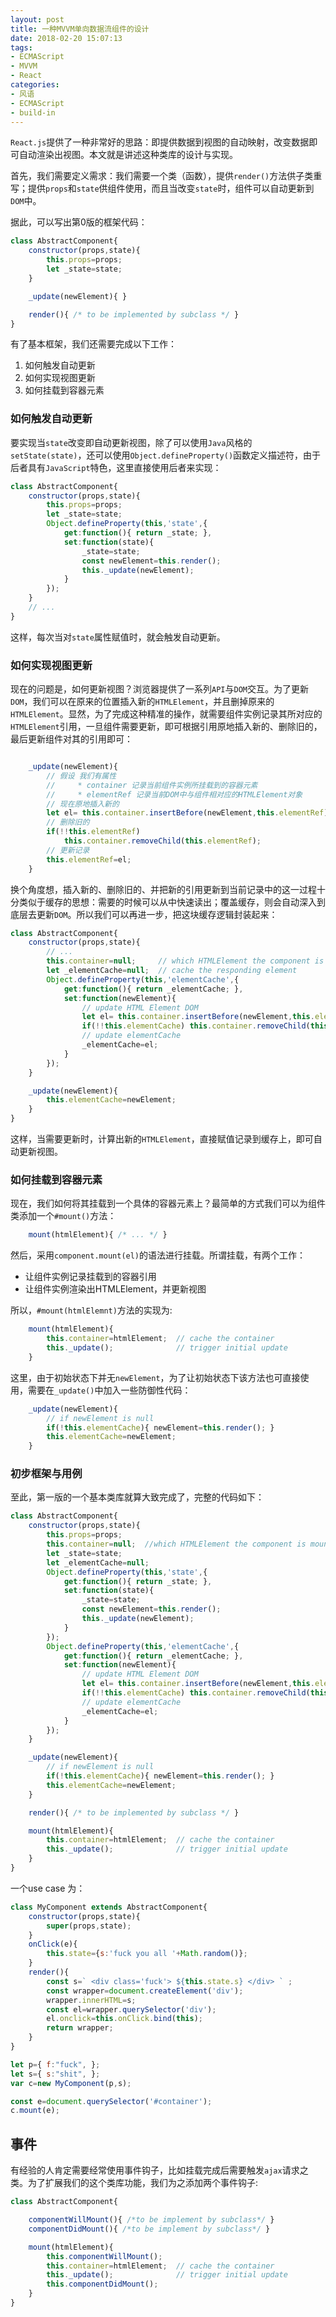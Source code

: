 ```yaml
---
layout: post
title: 一种MVVM单向数据流组件的设计
date: 2018-02-20 15:07:13
tags:
- ECMAScript
- MVVM 
- React
categories:
- 风语
- ECMAScript
- build-in
---
```


`React.js`提供了一种非常好的思路：即提供数据到视图的自动映射，改变数据即可自动渲染出视图。本文就是讲述这种类库的设计与实现。

首先，我们需要定义需求：我们需要一个类（函数），提供`render()`方法供子类重写；提供`props`和`state`供组件使用，而且当改变`state`时，组件可以自动更新到`DOM`中。

据此，可以写出第0版的框架代码：
```javascript
class AbstractComponent{
    constructor(props,state){
        this.props=props;
        let _state=state;
    }

    _update(newElement){ }

    render(){ /* to be implemented by subclass */ }
}
```
<!--more-->
有了基本框架，我们还需要完成以下工作：
1. 如何触发自动更新
2. 如何实现视图更新
3. 如何挂载到容器元素

### 如何触发自动更新

要实现当`state`改变即自动更新视图，除了可以使用`Java`风格的`setState(state)`，还可以使用`Object.defineProperty()`函数定义描述符，由于后者具有`JavaScript`特色，这里直接使用后者来实现：
```javascript
class AbstractComponent{
    constructor(props,state){
        this.props=props;
        let _state=state;
        Object.defineProperty(this,'state',{
            get:function(){ return _state; },
            set:function(state){
                _state=state;
                const newElement=this.render();
                this._update(newElement);
            }
        });
    }
    // ...
}
```
这样，每次当对`state`属性赋值时，就会触发自动更新。

### 如何实现视图更新

现在的问题是，如何更新视图？浏览器提供了一系列`API`与`DOM`交互。为了更新`DOM`，我们可以在原来的位置插入新的`HTMLElement`，并且删掉原来的`HTMLElement`。显然，为了完成这种精准的操作，就需要组件实例记录其所对应的`HTMLElement`引用，一旦组件需要更新，即可根据引用原地插入新的、删除旧的，最后更新组件对其的引用即可：
```javascript

    _update(newElement){
        // 假设 我们有属性
        //     * container 记录当前组件实例所挂载到的容器元素
        //     * elementRef 记录当前DOM中与组件相对应的HTMLElement对象
        // 现在原地插入新的
        let el= this.container.insertBefore(newElement,this.elementRef);
        // 删除旧的
        if(!!this.elementRef) 
            this.container.removeChild(this.elementRef); 
        // 更新记录
        this.elementRef=el; 
    }
```
换个角度想，插入新的、删除旧的、并把新的引用更新到当前记录中的这一过程十分类似于缓存的思想：需要的时候可以从中快速读出；覆盖缓存，则会自动深入到底层去更新`DOM`。所以我们可以再进一步，把这块缓存逻辑封装起来：
```javascript
class AbstractComponent{
    constructor(props,state){
        // ...
        this.container=null;     // which HTMLElement the component is mounted at 
        let _elementCache=null;  // cache the responding element
        Object.defineProperty(this,'elementCache',{
            get:function(){ return _elementCache; },
            set:function(newElement){
                // update HTML Element DOM
                let el= this.container.insertBefore(newElement,this.elementCache);
                if(!!this.elementCache) this.container.removeChild(this.elementCache); 
                // update elementCache
                _elementCache=el; 
            }
        });
    }

    _update(newElement){
        this.elementCache=newElement;
    }
}
```
这样，当需要更新时，计算出新的`HTMLElement`，直接赋值记录到缓存上，即可自动更新视图。

### 如何挂载到容器元素

现在，我们如何将其挂载到一个具体的容器元素上？最简单的方式我们可以为组件类添加一个`#mount()`方法：
```javascript
    mount(htmlElement){ /* ... */ }
```
然后，采用`component.mount(el)`的语法进行挂载。所谓挂载，有两个工作：
* 让组件实例记录挂载到的容器引用
* 让组件实例渲染出HTMLElement，并更新视图

所以，`#mount(htmlElemnt)`方法的实现为:
```javascript
    mount(htmlElement){
        this.container=htmlElement;  // cache the container
        this._update();              // trigger initial update 
    }
```
这里，由于初始状态下并无`newElement`，为了让初始状态下该方法也可直接使用，需要在`_update()`中加入一些防御性代码：
```javascript
    _update(newElement){
        // if newElement is null
        if(!this.elementCache){ newElement=this.render(); }
        this.elementCache=newElement;
    }
```

### 初步框架与用例

至此，第一版的一个基本类库就算大致完成了，完整的代码如下：
```javascript
class AbstractComponent{
    constructor(props,state){
        this.props=props;
        this.container=null;  //which HTMLElement the component is mounted at 
        let _state=state;
        let _elementCache=null;
        Object.defineProperty(this,'state',{
            get:function(){ return _state; },
            set:function(state){
                _state=state;
                const newElement=this.render();
                this._update(newElement);
            }
        });
        Object.defineProperty(this,'elementCache',{
            get:function(){ return _elementCache; },
            set:function(newElement){
                // update HTML Element DOM
                let el= this.container.insertBefore(newElement,this.elementCache);
                if(!!this.elementCache) this.container.removeChild(this.elementCache); 
                // update elementCache
                _elementCache=el; 
            }
        });
    }

    _update(newElement){
        // if newElement is null
        if(!this.elementCache){ newElement=this.render(); }
        this.elementCache=newElement;
    }

    render(){ /* to be implemented by subclass */ }

    mount(htmlElement){
        this.container=htmlElement;  // cache the container
        this._update();              // trigger initial update 
    }
}
```
一个use case 为：
```javascript
class MyComponent extends AbstractComponent{
    constructor(props,state){
        super(props,state);
    }
    onClick(e){
        this.state={s:'fuck you all '+Math.random()};
    }
    render(){
        const s=` <div class='fuck'> ${this.state.s} </div> ` ;
        const wrapper=document.createElement('div');
        wrapper.innerHTML=s;
        const el=wrapper.querySelector('div');
        el.onclick=this.onClick.bind(this);
        return wrapper;
    }
}

let p={ f:"fuck", };
let s={ s:"shit", };
var c=new MyComponent(p,s);

const e=document.querySelector('#container');
c.mount(e);
```

## 事件

有经验的人肯定需要经常使用事件钩子，比如挂载完成后需要触发`ajax`请求之类。为了扩展我们的这个类库功能，我们为之添加两个事件钩子:
```javascript
class AbstractComponent{

    componentWillMount(){ /*to be implement by subclass*/ }
    componentDidMount(){ /*to be implement by subclass*/ }

    mount(htmlElement){
        this.componentWillMount();
        this.container=htmlElement;  // cache the container
        this._update();              // trigger initial update 
        this.componentDidMount();
    }
}
```
